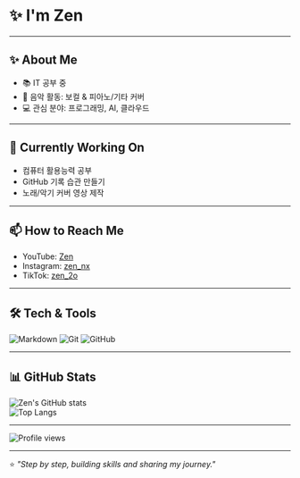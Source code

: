 # ✨ I'm Zen

---

## ✨ About Me
- 📚 IT 공부 중
- 🎸 음악 활동: 보컬 & 피아노/기타 커버
- 💻 관심 분야: 프로그래밍, AI, 클라우드  

---

## 🔭 Currently Working On
- 컴퓨터 활용능력 공부
- GitHub 기록 습관 만들기
- 노래/악기 커버 영상 제작

---

## 📫 How to Reach Me
- YouTube: [Zen](https://www.youtube.com/@zen_nxv)  
- Instagram: [zen_nx](https://www.instagram.com/zen_nx)  
- TikTok: [zen_2o](https://www.tiktok.com/@zen_2o)  

---

## 🛠 Tech & Tools
![Markdown](https://img.shields.io/badge/-Markdown-000000?logo=markdown&logoColor=white)
![Git](https://img.shields.io/badge/-Git-F05032?logo=git&logoColor=white)
![GitHub](https://img.shields.io/badge/-GitHub-181717?logo=github&logoColor=white)

---

## 📊 GitHub Stats
![Zen's GitHub stats](https://github-readme-stats.vercel.app/api?username=zzen-devv&show_icons=true&theme=radical)  
![Top Langs](https://github-readme-stats.vercel.app/api/top-langs/?username=zzen-devv&layout=compact&theme=radical)  

---

![Profile views](https://komarev.com/ghpvc/?username=zzen-devv&label=Profile%20views&color=0e75b6&style=flat)  

---

⭐️ _"Step by step, building skills and sharing my journey."_  
